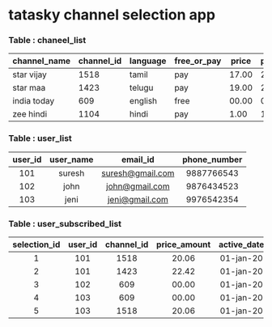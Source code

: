 # tatasky channel selection app

### Table : chaneel_list

| channel_name | channel_id | language | free_or_pay | price | price_with_tax |
|--------------|------------|----------|-------------|-------|----------------|
| star vijay   | 1518       | tamil    | pay         | 17.00 | 20.06          |
| star maa     | 1423       | telugu   | pay         | 19.00 | 22.42          |
| india today  | 609        | english  | free        | 00.00 | 00.00          |
| zee hindi    | 1104       | hindi    | pay         | 1.00  | 1.18           |


### Table : user_list

| user_id | user_name |     email_id     | phone_number |
|:-------:|:---------:|:----------------:|:------------:|
|   101   |   suresh  | suresh@gmail.com |  9887766543  |
|   102   |    john   |  john@gmail.com  |  9876434523  |
|   103   |    jeni   |  jeni@gmail.com  |  9976542354  |


### Table : user_subscribed_list

| selection_id | user_id | channel_id | price_amount | active_date | deactive_date | payment_status |
|:------------:|:-------:|:----------:|:------------:|:-----------:|:-------------:|:--------------:|
|       1      |   101   |    1518    |     20.06    |  01-jan-20  |   30-jan-20   |    completed   |
|       2      |   101   |    1423    |     22.42    |  01-jan-20  |   30-jan-20   |    completed   |
|       3      |   102   |     609    |     00.00    |  01-jan-20  |   30-jan-20   |    completed   |
|       4      |   103   |     609    |     00.00    |  01-jan-20  |   30-jan-20   |    completed   |
|       5      |   103   |    1518    |     20.06    |  01-jan-20  |   30-jan-20   |    completed   |

